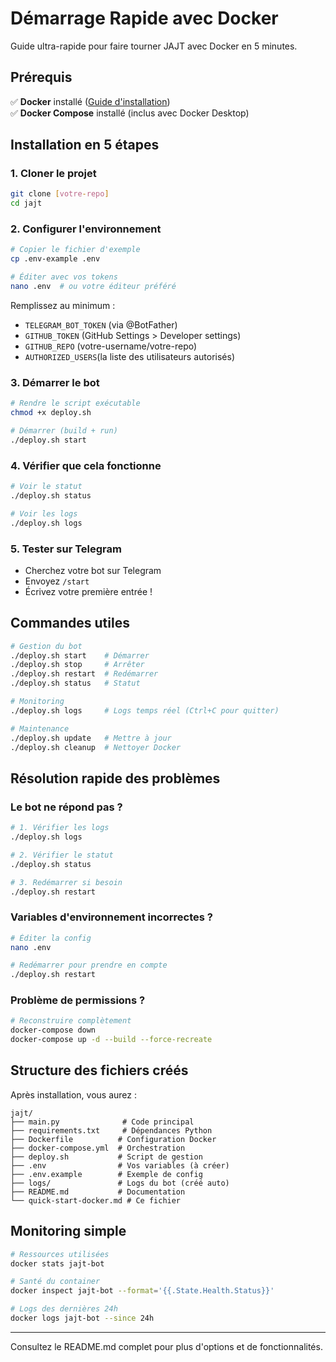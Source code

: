 # Démarrage Rapide avec Docker

Guide ultra-rapide pour faire tourner JAJT avec Docker en 5 minutes.

## Prérequis

✅ **Docker** installé ([Guide d'installation](https://docs.docker.com/get-docker/))  
✅ **Docker Compose** installé (inclus avec Docker Desktop)

## Installation en 5 étapes

### 1. Cloner le projet
```bash
git clone [votre-repo]
cd jajt
```

### 2. Configurer l'environnement
```bash
# Copier le fichier d'exemple
cp .env-example .env

# Éditer avec vos tokens
nano .env  # ou votre éditeur préféré
```

Remplissez au minimum :
- `TELEGRAM_BOT_TOKEN` (via @BotFather)
- `GITHUB_TOKEN` (GitHub Settings > Developer settings)
- `GITHUB_REPO` (votre-username/votre-repo)
- `AUTHORIZED_USERS`(la liste des utilisateurs autorisés)


### 3. Démarrer le bot
```bash
# Rendre le script exécutable
chmod +x deploy.sh

# Démarrer (build + run)
./deploy.sh start
```

### 4. Vérifier que cela fonctionne
```bash
# Voir le statut
./deploy.sh status

# Voir les logs
./deploy.sh logs
```

### 5. Tester sur Telegram
- Cherchez votre bot sur Telegram
- Envoyez `/start`
- Écrivez votre première entrée !

## Commandes utiles

```bash
# Gestion du bot
./deploy.sh start    # Démarrer
./deploy.sh stop     # Arrêter  
./deploy.sh restart  # Redémarrer
./deploy.sh status   # Statut

# Monitoring
./deploy.sh logs     # Logs temps réel (Ctrl+C pour quitter)

# Maintenance
./deploy.sh update   # Mettre à jour
./deploy.sh cleanup  # Nettoyer Docker
```

## Résolution rapide des problèmes

### Le bot ne répond pas ?
```bash
# 1. Vérifier les logs
./deploy.sh logs

# 2. Vérifier le statut
./deploy.sh status

# 3. Redémarrer si besoin
./deploy.sh restart
```

### Variables d'environnement incorrectes ?
```bash
# Éditer la config
nano .env

# Redémarrer pour prendre en compte
./deploy.sh restart
```

### Problème de permissions ?
```bash
# Reconstruire complètement
docker-compose down
docker-compose up -d --build --force-recreate
```

## Structure des fichiers créés

Après installation, vous aurez :

```
jajt/
├── main.py              # Code principal
├── requirements.txt     # Dépendances Python
├── Dockerfile          # Configuration Docker
├── docker-compose.yml  # Orchestration
├── deploy.sh           # Script de gestion
├── .env                # Vos variables (à créer)
├── .env.example        # Exemple de config
├── logs/               # Logs du bot (créé auto)
├── README.md           # Documentation
└── quick-start-docker.md # Ce fichier
```

## Monitoring simple

```bash
# Ressources utilisées
docker stats jajt-bot

# Santé du container
docker inspect jajt-bot --format='{{.State.Health.Status}}'

# Logs des dernières 24h
docker logs jajt-bot --since 24h
```

---

Consultez le README.md complet pour plus d'options et de fonctionnalités.